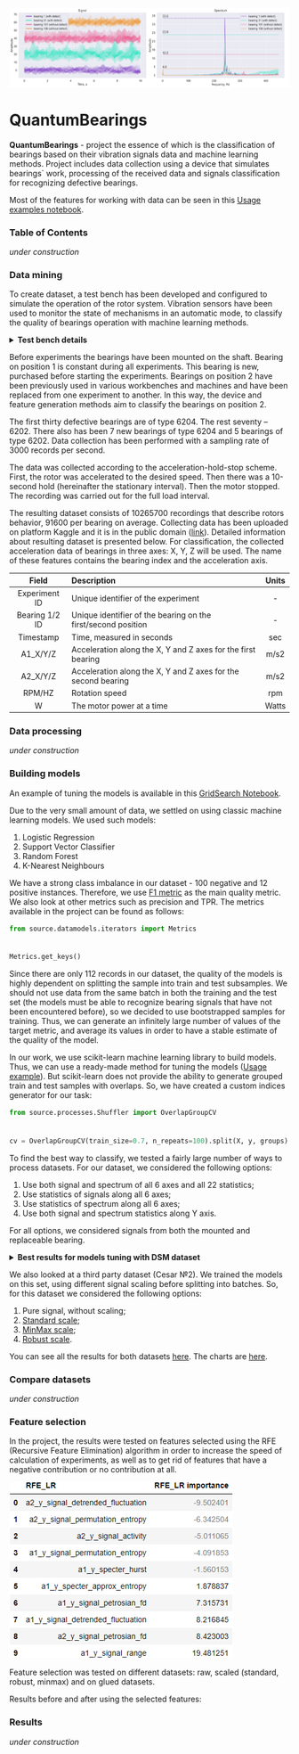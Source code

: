 
![Head plots](experiments/images/ReadMe/header_img.png)

# QuantumBearings

**QuantumBearings** - project the essence of which is the classification of bearings based on their vibration signals data and machine learning methods. Project includes data collection using a device that simulates bearings` work, processing of the received data and signals classification for recognizing defective bearings.

Most of the features for working with data can be seen in this [Usage examples notebook](https://nbviewer.jupyter.org/github/RuslanBabudzhan/QuantumBearings/blob/master/notebooks/UsageExamples.ipynb "Usage examples").



### Table of Contents
_under construction_

### Data mining
To create dataset, a test bench has been developed and configured to simulate the operation of the rotor system. Vibration sensors have been used to monitor the state of mechanisms in an automatic mode, to classify the quality of bearings operation with machine learning methods.

<details>
<summary><b>Test bench details</b></summary>
<img src="experiments/images/ReadMe/drawing.png" alt="drawing" width="600"/>
<img src="experiments/images/ReadMe/test bench.png" alt="test bench" width="600"/>

The control unit is powered by a standard current of 220 V. Inside the control unit there is a 30 V power supply powering a motor.
External control comes from the Arduino. At the input, the Arduino receives the rotation speed, and at the output it supplies a PWM signal, the frequency of which is generated by the PID controller. The regulator has been tuned and calibrated so that the motor accelerates to 1500 rpm, then maintains this speed and then also slowly decelerates to 200 rpm. This has been done so that the experimental procedure is similar to each other for any bearing. Thus, for the further analysis it is proposed to use a stationary time section of the installation with a constant shaft rotation frequency. This is a section with an interval of 10 to 20 s.

</details>

Before experiments the bearings have been mounted on the shaft. Bearing on position 1 is constant during all experiments. This bearing is new, purchased before starting the experiments. Bearings on position 2 have been previously used in various workbenches and machines and have been replaced from one experiment to another. In this way, the device and feature generation methods aim to classify the bearings on position 2.

The first thirty defective bearings are of type 6204. The rest seventy – 6202. There also has been 7 new bearings of type 6204 and 5 bearings of type 6202.  Data collection has been performed with a sampling rate of 3000 records per second.

The data was collected according to the acceleration-hold-stop scheme. First, the rotor was accelerated to the desired speed. Then there was a 10-second hold (hereinafter the stationary interval). Then the motor stopped. The recording was carried out for the full load interval.

The resulting dataset consists of 10265700 recordings that describe rotors behavior, 91600 per bearing on average. Collecting data has been uploaded on platform Kaggle and it is in the public domain ([link](https://www.kaggle.com/isaienkov/bearing-classification)). Detailed information about resulting dataset is presented below. For classification, the collected acceleration data of bearings in three axes: X, Y, Z will be used. The name of these features contains the bearing index and the acceleration axis.


| Field            | Description                                                        | Units |
| :--------------: |:------------------------------------------------------------------ | :----:|
| Experiment ID	   | Unique identifier of the experiment                                |   -   |
| Bearing 1/2 ID   |	Unique identifier of the bearing on the first/second position   |	-   |
| Timestamp	       |Time, measured in seconds                                           |	sec |
| A1_X/Y/Z         |	Acceleration along the X, Y and Z axes for the first bearing    |  m/s2 |
| A2_X/Y/Z         |	Acceleration along the X, Y and Z axes for the second bearing   |  m/s2 |
| RPM/HZ           |	Rotation speed                                                  | rpm   |
| W	               |The motor power at a time                                           |Watts  |

### Data processing
_under construction_

### Building models

An example of tuning the models is available in this [GridSearch Notebook](https://nbviewer.jupyter.org/github/RuslanBabudzhan/QuantumBearings/blob/master/notebooks/GridSearch.ipynb "Usage examples").

Due to the very small amount of data, we settled on using classic machine learning models. We used such models:
1. Logistic Regression
2. Support Vector Classifier
3. Random Forest
4. K-Nearest Neighbours

We have a strong class imbalance in our dataset - 100 negative and 12 positive instances. Therefore, we use [F1 metric](https://en.wikipedia.org/wiki/F-score) as the main quality metric. We also look at other metrics such as precision and TPR. The metrics available in the project can be found as follows:
```python
from source.datamodels.iterators import Metrics


Metrics.get_keys()
```

Since there are only 112 records in our dataset, the quality of the models is highly dependent on splitting the sample into train and test subsamples. We should not use data from the same batch in both the training and the test set (the models must be able to recognize bearing signals that have not been encountered before), so we decided to use bootstrapped samples for training. Thus, we can generate an infinitely large number of values of the target metric, and average its values in order to have a stable estimate of the quality of the model.

In our work, we use scikit-learn machine learning library to build models. Thus, we can use a ready-made method for tuning the models ([Usage example](https://scikit-learn.org/stable/modules/generated/sklearn.model_selection.GridSearchCV.html "sklearn GridSearch")). But scikit-learn does not provide the ability to generate grouped train and test samples with overlaps. So, we have created a custom indices generator for our task:
```python
from source.processes.Shuffler import OverlapGroupCV


cv = OverlapGroupCV(train_size=0.7, n_repeats=100).split(X, y, groups)
```

To find the best way to classify, we tested a fairly large number of ways to process datasets. For our dataset, we considered the following options:
1. Use both signal and spectrum of all 6 axes and all 22 statistics;
2. Use statistics of signals along all 6 axes;
3. Use statistics of spectrum along all 6 axes;
4. Use both signal and spectrum statistics along Y axis.

For all options, we considered signals from both the mounted and replaceable bearing.

<details>
<summary><b>Best results for models tuning with DSM dataset</b></summary>

The best option was to train the model on signal statistics. Best F1 score: 84%
<img src="experiments/images/ReadMe/bar_DSM_GS_AXYZ_signal_22stats_6_11_2021_4_11_2021.png" alt="GridSearch Bar" width="600"/>
<img src="experiments/images/ReadMe/kde_DSM_GS_AXYZ_signal_22stats_6_11_2021_4_11_2021.png" alt="GridSearch KDE" width="600"/>
<img src="experiments/images/ReadMe/box_DSM_GS_AXYZ_signal_22stats_6_11_2021_4_11_2021.png" alt="GridSearch Box" width="600"/>
</details>

We also looked at a third party dataset (Cesar №2). We trained the models on this set, using different signal scaling before splitting into batches. So, for this dataset we considered the following options:
1. Pure signal, without scaling;
2. [Standard scale](https://scikit-learn.org/stable/modules/generated/sklearn.preprocessing.StandardScaler.html "Standard scaler");
3. [MinMax scale](https://scikit-learn.org/stable/modules/generated/sklearn.preprocessing.MinMaxScaler.html "MinMax scaler");
4. [Robust scale](https://scikit-learn.org/stable/modules/generated/sklearn.preprocessing.RobustScaler.html "Robust scaler").

You can see all the results for both datasets [here](). The charts are [here]().
### Compare datasets
_under construction_

### Feature selection

In the project, the results were tested on features selected using the RFE (Recursive Feature Elimination) algorithm in order to increase the speed of calculation of experiments, as well as to get rid of features that have a negative contribution or no contribution at all.

![Image of selected features table](experiments/images/ReadMe/selected_features_preview.png)

Feature selection was tested on different datasets: raw, scaled (standard, robust, minmax) and on glued datasets.

Results before and after using the selected features:


### Results
_under construction_
